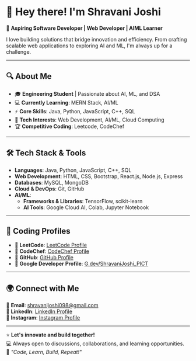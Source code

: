 # 👋 Hey there! I'm Shravani Joshi  

🚀 **Aspiring Software Developer | Web Developer | AIML Learner**  

I love building solutions that bridge innovation and efficiency. From crafting scalable web applications to exploring AI and ML, I'm always up for a challenge.  

---

## 🔍 About Me  
- 🎓 **Engineering Student** | Passionate about AI, ML, and DSA  
- 💻 **Currently Learning**: MERN Stack, AI/ML  
- ⚡ **Core Skills**: Java, Python, JavaScript, C++, SQL  
- 🎯 **Tech Interests**: Web Development, AI/ML, Cloud Computing  
- 🏆 **Competitive Coding**: Leetcode, CodeChef  

---

## 🛠️ Tech Stack & Tools  
- **Languages**: Java, Python, JavaScript, C++, SQL  
- **Web Development**: HTML, CSS, Bootstrap, React.js, Node.js, Express  
- **Databases**: MySQL, MongoDB  
- **Cloud & DevOps**: Git, GitHub  
- **AI/ML**:  
  - **Frameworks & Libraries**: TensorFlow, scikit-learn
  - **AI Tools**: Google Cloud AI, Colab, Jupyter Notebook  

---

## 📌 Coding Profiles  
- 🔗 **LeetCode**: [LeetCode Profile](https://leetcode.com/)  
- 🔗 **CodeChef**: [CodeChef Profile](https://www.codechef.com/)  
- 🔗 **GitHub**: [GitHub Profile](https://github.com/ShravaniJ00)  
- 🔗 **Google Developer Profile**: [G.dev/ShravaniJoshi_PICT](https://g.dev/ShravaniJoshi_PICT)  

---

## 🌍 Connect with Me  
📧 **Email**: shravanijoshi098@gmail.com  
💼 **LinkedIn**: [LinkedIn Profile](https://www.linkedin.com/)  
📸 **Instagram**: [Instagram Profile](https://www.instagram.com/)  

---

⭐ **Let's innovate and build together!**  
💻 Always open to discussions, collaborations, and learning opportunities.  
🚀 _"Code, Learn, Build, Repeat!"_  
